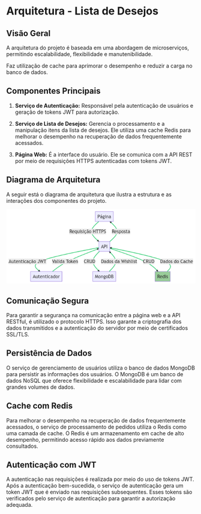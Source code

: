 # Arquitetura - Lista de Desejos

## Visão Geral
A arquitetura do projeto é baseada em uma abordagem de microserviços, permitindo escalabilidade, flexibilidade e manutenibilidade.

Faz utilização de cache para aprimorar o desempenho e reduzir a carga no banco de dados.

## Componentes Principais
1. **Serviço de Autenticação:** Responsável pela autenticação de usuários e geração de tokens JWT para autorização.

2. **Serviço de Lista de Desejos:** Gerencia o processamento e a manipulação itens da lista de desejos. Ele utiliza uma cache Redis para melhorar o desempenho na recuperação de dados frequentemente acessados.

3. **Página Web:** É a interface do usuário. Ele se comunica com a API REST por meio de requisições HTTPS autenticadas com tokens JWT.

## Diagrama de Arquitetura
A seguir está o diagrama de arquitetura que ilustra a estrutura e as interações dos componentes do projeto.

![Diagrama da Arquitetura](images/diagram.png)

## Comunicação Segura
Para garantir a segurança na comunicação entre a página web e a API RESTful, é utilizado o protocolo HTTPS. Isso garante a criptografia dos dados transmitidos e a autenticação do servidor por meio de certificados SSL/TLS.

## Persistência de Dados
O serviço de gerenciamento de usuários utiliza o banco de dados MongoDB para persistir as informações dos usuários. O MongoDB é um banco de dados NoSQL que oferece flexibilidade e escalabilidade para lidar com grandes volumes de dados.

## Cache com Redis
Para melhorar o desempenho na recuperação de dados frequentemente acessados, o serviço de processamento de pedidos utiliza o Redis como uma camada de cache. O Redis é um armazenamento em cache de alto desempenho, permitindo acesso rápido aos dados previamente consultados.

## Autenticação com JWT
A autenticação nas requisições é realizada por meio do uso de tokens JWT. Após a autenticação bem-sucedida, o serviço de autenticação gera um token JWT que é enviado nas requisições subsequentes. Esses tokens são verificados pelo serviço de autenticação para garantir a autorização adequada.
